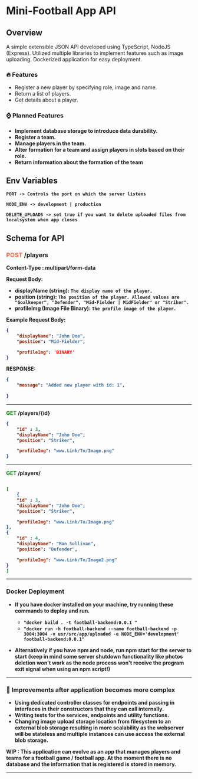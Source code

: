 # Mini-Football App API


## Overview
A simple extensible JSON API developed using TypeScript, NodeJS (Express). Utilized multiple libraries to implement features such as image uploading. Dockerized application for easy deployment. 


### 🔥 Features 
 - Register a new player by specifying role, image and name.
 - Return a list of players.
 - Get details about a player.

### ⌚ Planned Features
- <b>Implement database storage to introduce data durability.
- Register a team.
- Manage players in the team.
- Alter formation for a team and assign players in slots based on their role.
- Return information about the formation of the team



## Env Variables

```PORT -> Controls the port on which the server listens```

```NODE_ENV -> development | production```

```DELETE_UPLOADS -> set true if you want to delete uploaded files from localsystem when app closes```

## Schema for API 

### <b><span style="color:#f64">POST</span> /players  
 Content-Type : multipart/form-data


Request Body:

- displayName (string): `The display name of the player.`
- position (string): `The position of the player. Allowed values are "Goalkeeper", "Defender", "Mid-Fielder | MidFielder" or "Striker".`
- profileImg (Image File Binary): `The profile image of the player.`

Example Request Body:

```json
{
    "displayName": "John Doe",
    "position": "Mid-Fielder",

    "profileImg": 'BINARY'
}
```

RESPONSE:

```json
{
    "message": "Added new player with id: 1",
   
}
```
---

<span style="color:green">GET</span> /players/{id}   

```json
{
    "id" : 3,
    "displayName": "John Doe",
    "position": "Striker",

    "profileImg": "www.Link/To/Image.png"
}

```
---


<span style="color:green">GET</span> /players/ 

```json

[
    {
    "id" : 3,
    "displayName": "John Doe",
    "position": "Striker",

    "profileImg": "www.Link/To/Image.png"
},
{
    "id" : 4,
    "displayName": "Man Sullivan",
    "position": "Defender",

    "profileImg": "www.Link/To/Image2.png"
}
]
``````
---

### Docker Deployment

- If you have docker installed on your machine,
try running these commands to deploy and run.
    - ```"docker build . -t football-backend:0.0.1 "```
    - ```"docker run -h football-backend --name football-backend -p 3004:3004 -v usr/src/app/uploaded -e NODE_ENV='development' football-backend:0.0.1"```

- Alternatively if you have npm and node, run npm start for the server to start (keep in mind some server shutdown functionality like photos deletion won't work as the node process won't receive the program exit signal when using an npm script!)

---

### 🛒 Improvements after application becomes more complex
- Using dedicated controller classes for endpoints and passing in interfaces in their constructors that they can call internally.
- Writing tests for the services, endpoints and utility functions.
- Changing image upload storage location from filesystem to an external blob storage resulting in more scalability as the webserver will be stateless and multiple instances can use access the external blob storage. 

<b>WIP : This application can evolve as an app that manages players and teams for a football game / football app. At the moment there is no database and the information that is registered is stored in memory.

---
